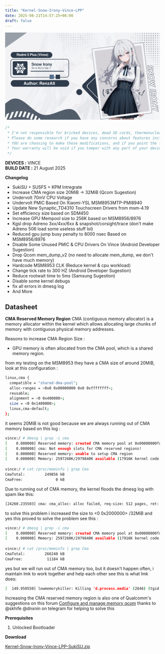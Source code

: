 ```yaml
---
title: "Kernel-Snow-Irony-Vince-LPP"
date: 2025-08-21T14:57:25+08:00
draft: false
---
```


![Snow_Irony Banner](https://raw.githubusercontent.com/mizuenaAlt/RenzAlt-Banner/refs/heads/main/snow-irony-vince.jpg)

```csharp
/*
 * I'm not responsible for bricked devices, dead SD cards, thermonuclear war, or you getting fired because the alarm app failed. 
 * Please do some research if you have any concerns about features included in the products you find here before flashing it! 
 * YOU are choosing to make these modifications, and if you point the finger at me for messing up your device, I will laugh at you. 
 * Your warranty will be void if you tamper with any part of your device / software.
 */
```

**DEVICES :** VINCE<br>
**BUILD DATE :** 21 August 2025<br>

**Changelog**
<ul>
    <li>SukiSU + SUSFS + KPM Intregrate</li>
    <li>Increase CMA region size 20MiB -> 32MiB (Qcom Sugestion)</li>
    <li>Undervolt 70mV CPU Voltage</li>
    <li>Undervolt PMIC Based On Xiaomi-YSL MSM8953MTP-PMI8940</li>
    <li>Update New Synaptic_TD4310 Touchscreen Drivers from msm-4.19</li>
    <li>Set efficiency size based on SDM450</li>
    <li>Increase GPU Mempool size to 256K based on MSM8956/8976</li>
    <li>Kgsl drop Adreno 3xx/4xx/6xx & snapshot/corsight/trace (don't make Adreno 506 load some useless stuff lol)</li>
    <li>Reduced gpu jump busy penalty to 8000 nsec Based on MSM8956/8976</li>
    <li>Disable Some Unused PMIC & CPU Drivers On Vince (Android Developer Sugestion)</li>
    <li>Drop Qcom mem_dump_v2 (no need to allocate mem_dump, we don't have much memory)</li>
    <li>Hardcode MSM8953 CLK (Reduce kernel & cpu workload)</li>
    <li>Change tick rate to 300 HZ (Android Developer Sugestion)</li>
    <li>Reduce rootwait time to 5ms (Samsung Sugestion)</li>
    <li>Disable some kernel debugs</li>
    <li>fix all errors in dmesg log</li>
    <li>And More</li>
</ul>

## Datasheet

**CMA Reserved Memory Region**
CMA (contiguous memory allocator) is a memory allocator within the kernel which allows allocating large chunks of memory with contiguous physical memory addresses.

Reasons to increase CMA Region Size :
- GPU memory is often allocated from the CMA pool, which is a shared memory region.

from my testing on the MSM8953 they have a CMA size of around 20MiB, look at this configuration :
```bash
linux,cma {
  compatible = "shared-dma-pool";
  alloc-ranges = <0x0 0x00000000 0x0 0xffffffff>;
  reusable;
  alignment = <0 0x400000>;
  size = <0 0x1400000>;
  linux,cma-default;
};
```

it seems 20MiB is not good because we are always running out of CMA memory based on this log :
```bash
vince:/ # dmesg | grep -i cma
[    0.000000] Reserved memory: created CMA memory pool at 0x00000000fdc00000, size 20 MiB
[    0.000000] cma: Not enough slots for CMA reserved regions!
[    0.000000] Reserved memory: unable to setup CMA region
[    0.000000] Memory: 2597260K/2979840K available (17916K kernel code, 2678K rwdata, 7500K rodata, 4096K init, 3034K bss, 132724K reserved, 249856K cma-reserved)

vince:/ # cat /proc/meminfo | grep Cma
CmaTotal:         249856 kB
CmaFree:               0 kB
```

Due to running out of CMA memory, the kernel floods the dmesg log with spam like this:
```bash
[24260.235503] cma: cma_alloc: alloc failed, req-size: 512 pages, ret: -12
```

to solve this problem i increased the size to <0 0x2000000> /32MiB and yes this proved to solve the problem see this :
```bash
vince:/ # dmesg | grep -i cma
[    0.000000] Reserved memory: created CMA memory pool at 0x00000000fdc00000, size 32 MiB
[    0.000000] Memory: 2597260K/2979840K available (17916K kernel code, 2678K rwdata, 7500K rodata, 4096K init, 3034K bss, 132724K reserved, 249856K cma-reserved)

vince:/ # cat /proc/meminfo | grep Cma
CmaTotal:         266240 kB
CmaFree:           11184 kB
```

yes but we will run out of CMA memory too, but it doesn't happen often, i maintain lmk to work together and help each other see this is what lmk does:
```bash
[  149.950550] lowmemorykiller: Killing 'd.process.media' (2846) (tgid 2846), adj 999,\x0ato free 81288kB on behalf of 'kswapd0' (136) because\x0acache 321644kB is below limit 322560kB for oom score 950\x0aFree memory is 160548kB above reserved.\x0aFree CMA is 6008kB\x0aTotal reserve is 45148kB\x0aTotal free pages is 211900kB\x0aTotal file cache is 491188kB\x0aGFP mask is 0x24000c0
```
Increasing the CMA reserved memory region is also one of Qualcomm's suggestions on this forum [Configure and manage memory qcom](https://docs.qualcomm.com/bundle/publicresource/topics/80-70020-3/memory.html)
thanks to @skhife @dnxnin on telegram for helping to solve this

**Prerequisites**
<ol>
    <li>Unlocked Bootloader</li>
</ol>


**Download**

[Kernel-Snow-Irony-Vince-LPP-SukiSU.zip](https://t.me/MI8953/16/5575)

